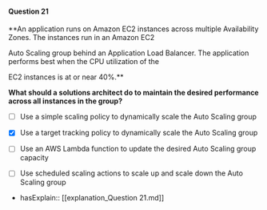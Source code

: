 #### Question  21


**An application runs on Amazon EC2 instances across multiple Availability Zones. The instances run in an Amazon EC2

Auto Scaling group behind an Application Load Balancer. The application performs best when the CPU utilization of the

EC2 instances is at or near 40%.**


**What should a solutions architect do to maintain the desired performance across all instances in the group?**


- [ ] Use a simple scaling policy to dynamically scale the Auto Scaling group


- [x] Use a target tracking policy to dynamically scale the Auto Scaling group


- [ ] Use an AWS Lambda function to update the desired Auto Scaling group capacity


- [ ] Use scheduled scaling actions to scale up and scale down the Auto Scaling group



- hasExplain:: [[explanation_Question  21.md]]